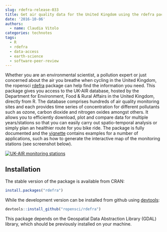 ```yaml
---
slug: rdefra-release-033
title: Get air quality data for the United Kingdom using the rdefra package
date: '2016-10-06'
authors:
  - name: Claudia Vitolo
categories: technotes
tags:
  - R
  - rdefra
  - data-access
  - earth-science
  - software-peer-review
---
```


Whether you are an environmental scientist, a pollution expert or just concerned about the air you breathe when cycling in the United Kingdom, the ropensci [rdefra](https://cran.r-project.org/package=rdefra) package can help find the information you need. This package gives you access to the UK-AIR database, hosted by the Department for Environment, Food & Rural Affairs in the United Kingdom, directly from R. The database comprises hundreds of air quality monitoring sites and each provides time series of concentration for different pollutants such as ozone, carbon dioxide and nitrogen oxides amongst others. It allows you to efficiently download, plot and compare data for multiple years/stations so that you can easily carry out spatio-temporal analysis or simply plan an healthier route for you bike ride. The package is fully documented and the [vignette](https://github.com/ropenscilabs/rdefra) contains examples for a number of applications, such as how to generate the interactive map of the monitoring stations (see screenshot below).

[![UK-AIR monitoring stations](/assets/blog-images/rdefra-stations.png)](https://github.com/ropenscilabs/rdefra)

## Installation

The stable version of the package is available from CRAN:

```r
install.packages("rdefra")
```

While the development version can be installed from github using [devtools](https://github.com/hadley/devtools):

```r
devtools::install_github("ropensci/rdefra")
```

This package depends on the Geospatial Data Abstraction Library (GDAL) library, which should be previously installed on your machine.
